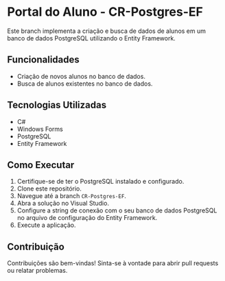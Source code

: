 # Portal do Aluno - CR-Postgres-EF

Este branch implementa a criação e busca de dados de alunos em um banco de dados PostgreSQL utilizando o Entity Framework.

## Funcionalidades

* Criação de novos alunos no banco de dados.
* Busca de alunos existentes no banco de dados.

## Tecnologias Utilizadas

* C#
* Windows Forms
* PostgreSQL
* Entity Framework

## Como Executar

1.  Certifique-se de ter o PostgreSQL instalado e configurado.
2.  Clone este repositório.
3.  Navegue até a branch `CR-Postgres-EF`.
4.  Abra a solução no Visual Studio.
5.  Configure a string de conexão com o seu banco de dados PostgreSQL no arquivo de configuração do Entity Framework.
6.  Execute a aplicação.

## Contribuição

Contribuições são bem-vindas! Sinta-se à vontade para abrir pull requests ou relatar problemas.

